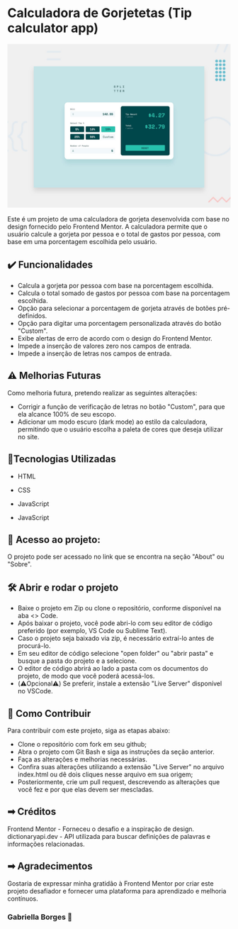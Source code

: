 # Calculadora de Gorjetetas (Tip calculator app)

![Design preview for the Tip calculator app coding challenge](./design/desktop-preview.jpg)

Este é um projeto de uma calculadora de gorjeta desenvolvida com base no design fornecido pelo Frontend Mentor. A calculadora permite que o usuário calcule a gorjeta por pessoa e o total de gastos por pessoa, com base em uma porcentagem escolhida pelo usuário.

## ✔️  Funcionalidades
* Calcula a gorjeta por pessoa com base na porcentagem escolhida.
* Calcula o total somado de gastos por pessoa com base na porcentagem escolhida.
* Opção para selecionar a porcentagem de gorjeta através de botões pré-definidos.
* Opção para digitar uma porcentagem personalizada através do botão "Custom".
* Exibe alertas de erro de acordo com o design do Frontend Mentor.
* Impede a inserção de valores zero nos campos de entrada.
* Impede a inserção de letras nos campos de entrada.

## ⚠️ Melhorias Futuras
Como melhoria futura, pretendo realizar as seguintes alterações:

* Corrigir a função de verificação de letras no botão "Custom", para que ela alcance 100% de seu escopo.
* Adicionar um modo escuro (dark mode) ao estilo da calculadora, permitindo que o usuário escolha a paleta de cores que deseja utilizar no site.

## 🔨Tecnologias Utilizadas
* HTML
* CSS
* JavaScript

* JavaScript
  

## 📁 Acesso ao projeto:
 O projeto pode ser acessado no link que se encontra na seção "About" ou  "Sobre".
 
## 🛠️ Abrir e rodar o projeto
 
 * Baixe o projeto em Zip ou clone o repositório, conforme disponível na aba <> Code.
 * Após baixar o projeto, você pode abri-lo com seu editor de código preferido (por exemplo, VS Code ou Sublime Text).
 * Caso o projeto seja baixado via zip, é necessário extraí-lo antes de procurá-lo.
 * Em seu editor de código selecione "open folder" ou "abrir pasta" e busque a pasta do projeto e a selecione.
 * O editor de código abrirá ao lado a pasta com os documentos do projeto, de modo que você poderá acessá-los.
 * (⚠️Opcional⚠️) Se preferir, instale a extensão "Live Server" disponível no VSCode.

## 🧩 Como Contribuir
Para contribuir com este projeto, siga as etapas abaixo:

* Clone o repositório com fork em seu github;
* Abra o projeto com Git Bash e siga as instruções da seção anterior.
* Faça as alterações e melhorias necessárias.
* Confira suas alterações utilizando a extensão "Live Server" no arquivo index.html ou dê dois cliques nesse arquivo em sua origem;
* Posteriormente, crie um pull request, descrevendo as alterações que você fez e por que elas devem ser mescladas.

## ➡ Créditos
Frontend Mentor - Forneceu o desafio e a inspiração de design.
dictionaryapi.dev - API utilizada para buscar definições de palavras e informações relacionadas.

## ➡ Agradecimentos
Gostaria de expressar minha gratidão à Frontend Mentor por criar este projeto desafiador e fornecer uma plataforma para aprendizado e melhoria contínuos.

### Gabriella Borges 🚀
